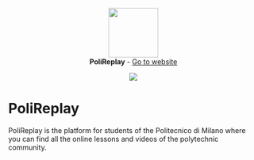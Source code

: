 <p align="center">
  <img src="https://raw.githubusercontent.com/NiccoloSegato/polireplay/main/assets/images/favicon.ico" width="100"/></br>
  <strong>PoliReplay</strong> - <a href="https://polireplay.it" title="https://polireplay.it">Go to website</a>
</p>

<p align="center">
    <a href="https://hits.seeyoufarm.com"><img src="https://hits.seeyoufarm.com/api/count/incr/badge.svg?url=https%3A%2F%2Fpolireplay.it&count_bg=%2379C83D&title_bg=%23555555&icon=&icon_color=%23E7E7E7&title=hits&edge_flat=false"/></a>
</p>

# PoliReplay
PoliReplay is the platform for students of the Politecnico di Milano where you can find all the online lessons and videos of the polytechnic community.
